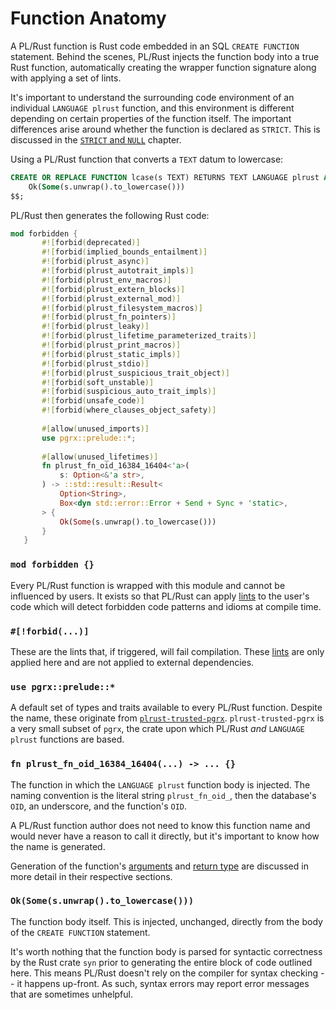 # Function Anatomy

A PL/Rust function is Rust code embedded in an SQL `CREATE FUNCTION` statement.  Behind the scenes, PL/Rust injects
the function body into a true Rust function, automatically creating the wrapper function signature along with applying
a set of lints.

It's important to understand the surrounding code environment of an individual `LANGUAGE plrust` function, and this
environment is different depending on certain properties of the function itself.  The important differences arise around
whether the function is declared as `STRICT`.  This is discussed in the [`STRICT` and `NULL`](arguments.md) chapter.

Using a PL/Rust function that converts a `TEXT` datum to lowercase:

```sql
CREATE OR REPLACE FUNCTION lcase(s TEXT) RETURNS TEXT LANGUAGE plrust AS $$
    Ok(Some(s.unwrap().to_lowercase())) 
$$;
```

PL/Rust then generates the following Rust code:

```rust
mod forbidden {
       #![forbid(deprecated)]
       #![forbid(implied_bounds_entailment)]
       #![forbid(plrust_async)]
       #![forbid(plrust_autotrait_impls)]
       #![forbid(plrust_env_macros)]
       #![forbid(plrust_extern_blocks)]
       #![forbid(plrust_external_mod)]
       #![forbid(plrust_filesystem_macros)]
       #![forbid(plrust_fn_pointers)]
       #![forbid(plrust_leaky)]
       #![forbid(plrust_lifetime_parameterized_traits)]
       #![forbid(plrust_print_macros)]
       #![forbid(plrust_static_impls)]
       #![forbid(plrust_stdio)]
       #![forbid(plrust_suspicious_trait_object)]
       #![forbid(soft_unstable)]
       #![forbid(suspicious_auto_trait_impls)]
       #![forbid(unsafe_code)]
       #![forbid(where_clauses_object_safety)]
    
       #[allow(unused_imports)]
       use pgrx::prelude::*;
    
       #[allow(unused_lifetimes)]
       fn plrust_fn_oid_16384_16404<'a>(
           s: Option<&'a str>,
       ) -> ::std::result::Result<
           Option<String>,
           Box<dyn std::error::Error + Send + Sync + 'static>,
       > {
           Ok(Some(s.unwrap().to_lowercase()))
       }
   }
```

### `mod forbidden {}`

Every PL/Rust function is wrapped with this module and cannot be influenced by users.  It exists so that PL/Rust can 
apply [lints](../config-lints.md) to the user's code which will detect forbidden code patterns and idioms at compile time.

### `#[!forbid(...)]`

These are the lints that, if triggered, will fail compilation.  These [lints](../config-lints.md) are only applied here 
and are not applied to external dependencies.


### `use pgrx::prelude::*`

A default set of types and traits available to every PL/Rust function.  Despite the name, these originate from 
[`plrust-trusted-pgrx`](https://docs.rs/plrust-trusted-pgrx/latest/plrust_trusted_pgrx/).  `plrust-trusted-pgrx` is a very
small subset of `pgrx`, the crate upon which PL/Rust *and* `LANGUAGE plrust` functions are based.

### `fn plrust_fn_oid_16384_16404(...) -> ... {}`

The function in which the `LANGUAGE plrust` function body is injected.  The naming convention is the literal string
`plrust_fn_oid_`, then the database's `OID`, an underscore, and the function's `OID`.

A PL/Rust function author does not need to know this function name and would never have a reason to call it directly, but 
it's important to know how the name is generated.

Generation of the function's [arguments](arguments.md) and [return type](return-type.md) are discussed in more detail in 
their respective sections.


### `Ok(Some(s.unwrap().to_lowercase()))`

The function body itself.  This is injected, unchanged, directly from the body of the `CREATE FUNCTION` statement.

It's worth nothing that the function body is parsed for syntactic correctness by the Rust crate `syn` prior to 
generating the entire block of code outlined here.  This means PL/Rust doesn't rely on the compiler for syntax checking 
-- it happens up-front.  As such, syntax errors may report error messages that are sometimes unhelpful.

